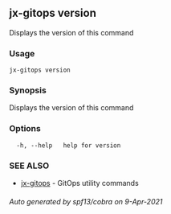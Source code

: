 ## jx-gitops version

Displays the version of this command

### Usage

```
jx-gitops version
```

### Synopsis

Displays the version of this command

### Options

```
  -h, --help   help for version
```

### SEE ALSO

* [jx-gitops](jx-gitops.md)	 - GitOps utility commands

###### Auto generated by spf13/cobra on 9-Apr-2021

